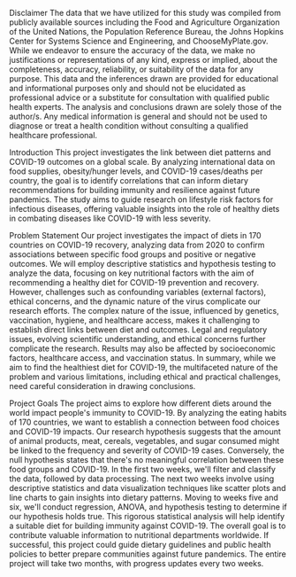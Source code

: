 Disclaimer
The data that we have utilized for this study was compiled from publicly available sources including the Food and Agriculture Organization of the United Nations, the Population Reference Bureau, the Johns Hopkins Center for Systems Science and Engineering, and ChooseMyPlate.gov. While we endeavor to ensure the accuracy of the data, we make no justifications or representations of any kind, express or implied, about the completeness, accuracy, reliability, or suitability of the data for any purpose. This data and the inferences drawn are provided for educational and informational purposes only and should not be elucidated as professional advice or a substitute for consultation with qualified public health experts. The analysis and conclusions drawn are solely those of the author/s. Any medical information is general and should not be used to diagnose or treat a health condition without consulting a qualified healthcare professional.

Introduction
This project investigates the link between diet patterns and COVID-19 outcomes on a global scale. By analyzing international data on food supplies, obesity/hunger levels, and COVID-19 cases/deaths per country, the goal is to identify correlations that can inform dietary recommendations for building immunity and resilience against future pandemics. The study aims to guide research on lifestyle risk factors for infectious diseases, offering valuable insights into the role of healthy diets in combating diseases like COVID-19 with less severity.

Problem Statement
Our project investigates the impact of diets in 170 countries on COVID-19 recovery, analyzing data from 2020 to confirm associations between specific food groups and positive or negative outcomes.
We will employ descriptive statistics and hypothesis testing to analyze the data, focusing on key nutritional factors with the aim of recommending a healthy diet for COVID-19 prevention and recovery. However, challenges such as confounding variables (external factors), ethical concerns, and the dynamic nature of the virus complicate our research efforts.
The complex nature of the issue, influenced by genetics, vaccination, hygiene, and healthcare access, makes it challenging to establish direct links between diet and outcomes. Legal and regulatory issues, evolving scientific understanding, and ethical concerns further complicate the research. Results may also be affected by socioeconomic factors, healthcare access, and vaccination status.
In summary, while we aim to find the healthiest diet for COVID-19, the multifaceted nature of the problem and various limitations, including ethical and practical challenges, need careful consideration in drawing conclusions.
  
Project Goals
The project aims to explore how different diets around the world impact people's immunity to COVID-19. By analyzing the eating habits of 170 countries, we want to establish a connection between food choices and COVID-19 impacts.
Our research hypothesis suggests that the amount of animal products, meat, cereals, vegetables, and sugar consumed might be linked to the frequency and severity of COVID-19 cases. Conversely, the null hypothesis states that there's no meaningful correlation between these food groups and COVID-19.
In the first two weeks, we'll filter and classify the data, followed by data processing. The next two weeks involve using descriptive statistics and data visualization techniques like scatter plots and line charts to gain insights into dietary patterns. Moving to weeks five and six, we'll conduct regression, ANOVA, and hypothesis testing to determine if our hypothesis holds true. This rigorous statistical analysis will help identify a suitable diet for building immunity against COVID-19.
The overall goal is to contribute valuable information to nutritional departments worldwide. If successful, this project could guide dietary guidelines and public health policies to better prepare communities against future pandemics. The entire project will take two months, with progress updates every two weeks.

